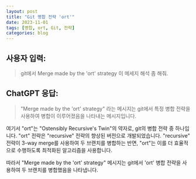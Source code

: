 ```yaml
---
layout: post
title: "Git 병합 전략 'ort'"
date: 2023-11-01
tags: [병합, ort, Git, 전략]
categories: blog
---
```


## 사용자 입력:
> git에서 Merge made by the 'ort' strategy 이 메세지 해석 좀 해줘.

## ChatGPT 응답:
> "Merge made by the 'ort' strategy" 라는 메시지는 git에서 특정 병합 전략을 사용하여 병합이 이루어졌음을 나타내는 메시지입니다.

여기서 "ort"는 "Ostensibly Recursive's Twin"의 약자로, git의 병합 전략 중 하나입니다. "ort" 전략은 "recursive" 전략의 향상된 버전으로 개발되었습니다. "recursive" 전략이 3-way merge를 사용하여 두 브랜치를 병합하는 반면, "ort"는 이를 더 효율적으로 수행하도록 최적화된 알고리즘을 사용합니다.

따라서 "Merge made by the 'ort' strategy" 메시지는 git에서 'ort' 병합 전략을 사용하여 두 브랜치를 병합했음을 나타냅니다.

